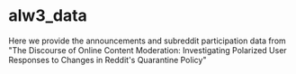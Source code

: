 # alw3_data
Here we provide the announcements and subreddit participation data from
"The Discourse of Online Content Moderation: Investigating Polarized User Responses to Changes in Reddit's Quarantine Policy"

